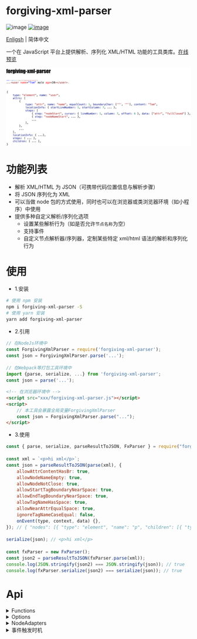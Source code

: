 # forgiving-xml-parser

![image](https://img.shields.io/npm/l/forgiving-xml-parser.svg)
[![image](https://img.shields.io/npm/v/forgiving-xml-parser.svg)](https://www.npmjs.com/package/forgiving-xml-parser)

[Enligsh](./README.md) | 简体中文

一个在 JavaScript 平台上提供解析、序列化 XML/HTML 功能的工具类库。[在线预览](https://imingyu.github.io/forgiving-xml-parser/)

![spec](./docs/img/ad.png)

# 功能列表

-   解析 XML/HTML 为 JSON（可携带代码位置信息与解析步骤）
-   将 JSON 序列化为 XML
-   可以当做 node 包的方式使用，同时也可以在浏览器或类浏览器环境（如小程序）中使用
-   提供多种自定义解析/序列化选项
    -   设置某些解析行为（如是否允许`节点名称`为空）
    -   支持事件
    -   自定义节点解析器/序列器，定制某些特定 xml/html 语法的解析和序列化行为

# 使用

-   1.安装

```bash
# 使用 npm 安装
npm i forgiving-xml-parser -S
# 使用 yarn 安装
yarn add forgiving-xml-parser
```

-   2.引用

```javascript
// 在NodeJs环境中
const ForgivingXmlParser = require('forgiving-xml-parser');
const json = ForgivingXmlParser.parse('...');

// 在Webpack等打包工具环境中
import {parse, serialize, ...} from 'forgiving-xml-parser';
const json = parse('...');
```

```html
<!-- 在浏览器环境中 -->
<script src="xxx/forgiving-xml-parser.js"></script>
<script>
    // 本工具会暴露全局变量ForgivingXmlParser
    const json = ForgivingXmlParser.parse("...");
</script>
```

-   3.使用

```javascript
const { parse, serialize, parseResultToJSON, FxParser } = require("forgiving-xml-parser");

const xml = `<p>hi xml</p>`;
const json = parseResultToJSON(parse(xml), {
    allowAttrContentHasBr: true,
    allowNodeNameEmpty: true,
    allowNodeNotClose: true,
    allowStartTagBoundaryNearSpace: true,
    allowEndTagBoundaryNearSpace: true,
    allowTagNameHasSpace: true,
    allowNearAttrEqualSpace: true,
    ignoreTagNameCaseEqual: false,
    onEvent(type, context, data) {},
}); // { "nodes": [{ "type": "element", "name": "p", "children": [{ "type": "text", "content": "hi xml" }] }] }

serialize(json); // <p>hi xml</p>

const fxParser = new FxParser();
const json2 = parseResultToJSON(fxParser.parse(xml));
console.log(JSON.stringify(json2) === JSON.stringify(json)); // true
console.log(fxParser.serialize(json2) === serialize(json)); // true
```

# Api

<details>
<summary>Functions</summary>

-   **parse**(xml: `String`, options?: [LxParseOptions](src/types.ts#L178-L181)): [LxParseResult](src/types.ts#L266-L271)

-   **parseResultToJSON**(result: [LxParseResult](src/types.ts#L266-L271), options?: [LxToJSONOptions](src/types.ts#L251-L257)): [LxParseResultJSON](src/types.ts#L258-L265)

-   **serialize**(json: [LxNodeJSON](src/types.ts#L287-L299) | [LxNodeJSON](src/types.ts#L287-L299)[], options?: [LxSerializeOptions](src/types.ts#L60-L62)): `String`

-   **new FxParser**(options?: [LxParserOptions](src/types.ts#L335-L338))

    -   **parse**(xml: `String`, options?: [LxParseOptions](src/types.ts#L178-L181)): [LxParseResult](src/types.ts#L266-L271)

    -   **parseResultToJSON**(result: [LxParseResult](src/types.ts#L266-L271), options?: [LxToJSONOptions](src/types.ts#L251-L257)): [LxParseResultJSON](src/types.ts#L258-L265)

    -   **serialize**(json: [LxNodeJSON](src/types.ts#L287-L299) | [LxNodeJSON](src/types.ts#L287-L299)[], options?: [LxSerializeOptions](src/types.ts#L60-L62)): `String`

</details>

<details>
<summary>Options</summary>

-   [LxParserOptions](src/types.ts#L335-L338)
-   [LxParseOptions](src/types.ts#L178-L181)
-   [LxToJSONOptions](src/types.ts#L251-L257)
-   [LxSerializeOptions](src/types.ts#L60-L62)
</details>

<details>
<summary>NodeAdapters</summary>
</details>

<details>
<summary>事件触发时机</summary>

![Legend](./docs/img/legend.png)

</details>
